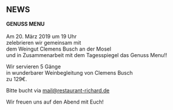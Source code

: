 ## NEWS

**GENUSS MENU**    
<br>
Am 20. März 2019 um 19 Uhr  
zelebrieren wir gemeinsam mit  
dem Weingut Clemens Busch an der Mosel  
und in Zusammenarbeit mit dem Tagesspiegel
das Genuss Menu!!  

Wir servieren 5 Gänge  
in wunderbarer Weinbegleitung von Clemens Busch  
zu 129€.  

Bitte bucht via mail@restaurant-richard.de  

Wir freuen uns auf den Abend mit Euch!
<br>




